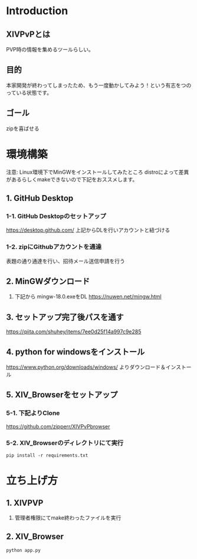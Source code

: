 # Introduction
## XIVPvPとは
PVP時の情報を集めるツールらしい。

## 目的
本家開発が終わってしまったため、もう一度動かしてみよう！という有志をつのっている状態です。

## ゴール
zipを喜ばせる


# 環境構築

注意: Linux環境下でMinGWをインストールしてみたところ
distroによって差異があるらしくmakeできないので下記をおススメします。

## 1. GitHub Desktop

### 1-1. GitHub Desktopのセットアップ
https://desktop.github.com/
上記からDLを行いアカウントと紐づける

### 1-2. zipにGithubアカウントを通達
表題の通り通達を行い、招待メール送信申請を行う

## 2. MinGWダウンロード
1. 下記から mingw-18.0.exeをDL
https://nuwen.net/mingw.html

## 3. セットアップ完了後パスを通す
https://qiita.com/shuhey/items/7ee0d25f14a997c9e285

## 4. python for windowsをインストール
https://www.python.org/downloads/windows/
よりダウンロード＆インストール

## 5. XIV_Browserをセットアップ
### 5-1. 下記よりClone
https://github.com/zipperr/XIVPvPbrowser

### 5-2. XIV_Browserのディレクトリにて実行

```
pip install -r requirements.txt
```

# 立ち上げ方

## 1. XIVPVP
1. 管理者権限にてmake終わったファイルを実行

## 2. XIV_Browser

```
python app.py
```
